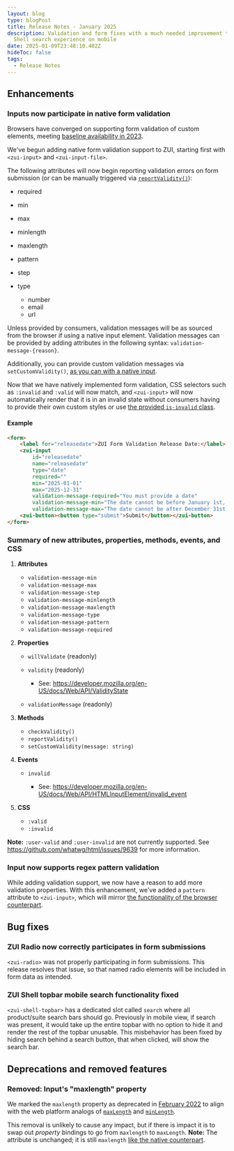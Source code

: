 ```yaml
---
layout: blog
type: blogPost
title: Release Notes - January 2025
description: Validation and form fixes with a much needed improvement to the ZUI
  Shell search experience on mobile
date: 2025-01-09T23:48:10.402Z
hideToc: false
tags:
  - Release Notes
---
```

## Enhancements

### Inputs now participate in native form validation

Browsers have converged on supporting form validation of custom elements, meeting [baseline availability in 2023](https://developer.mozilla.org/en-US/docs/Web/API/ElementInternals/setValidity#browser_compatibility).

We've begun adding native form validation support to ZUI, starting first with `<zui-input>` and `<zui-input-file>`.

The following attributes will now begin reporting validation errors on form submission (or can be manually triggered via [`reportValidity()`](https://developer.mozilla.org/en-US/docs/Web/API/HTMLInputElement/reportValidity)):

* required
* min
* max
* minlength
* maxlength
* pattern
* step
* type

  * number
  * email
  * url

Unless provided by consumers, validation messages will be as sourced from the browser if using a native input element. Validation messages can be provided by adding attributes in the following syntax: `validation-message-{reason}`.

Additionally, you can provide custom validation messages via `setCustomValidity()`, [as you can with a native input](https://developer.mozilla.org/en-US/docs/Web/API/HTMLInputElement/setCustomValidity).

Now that we have natively implemented form validation, CSS selectors such as `:invalid` and `:valid` will now match, and `<zui-input>` will now automatically render that it is in an invalid state without consumers having to provide their own custom styles or use [the provided `is-invalid` class](/design-system/components/text-inputs/?tab=demos#invalid-input).

<docs-spacer size="small"></docs-spacer>

#### Example

```html
<form>
    <label for="releasedate">ZUI Form Validation Release Date:</label>
    <zui-input 
        id="releasedate"
        name="releasedate"
        type="date" 
        required="" 
        min="2025-01-01" 
        max="2025-12-31"
        validation-message-required="You must provide a date"
        validation-message-min="The date cannot be before January 1st, 2025"
        validation-message-max="The date cannot be after December 31st, 2025"></zui-input>
    <zui-button><button type="submit">Submit</button></zui-button>
</form>
```

<docs-spacer size="small"></docs-spacer>

### Summary of new attributes, properties, methods, events, and CSS

1. **Attributes**

   * `validation-message-min`
   * `validation-message-max`
   * `validation-message-step`
   * `validation-message-minlength`
   * `validation-message-maxlength`
   * `validation-message-type`
   * `validation-message-pattern`
   * `validation-message-required`
2. **Properties**

   * `willValidate` (readonly)
   * `validity` (readonly)

     * See: <https://developer.mozilla.org/en-US/docs/Web/API/ValidityState>
   * `validationMessage` (readonly)
3. **Methods**

   * `checkValidity()`
   * `reportValidity()`
   * `setCustomValidity(message: string)`
4. **Events**

   * `invalid`

     * See: <https://developer.mozilla.org/en-US/docs/Web/API/HTMLInputElement/invalid_event>
5. **CSS**

   * `:valid`
   * `:invalid`

<docs-note>

<strong>Note:</strong> <code>:user-valid</code> and <code>:user-invalid</code> are not currently supported. See <a target="_blank" href="https://github.com/whatwg/html/issues/9639">https://github.com/whatwg/html/issues/9639</a> for more information.

</docs-note>

<docs-spacer size="small"></docs-spacer>

### Input now supports regex pattern validation

While adding validation support, we now have a reason to add more validation properties. With this enhancement, we've added a `pattern` attribute to `<zui-input>`, which will mirror [the functionality of the browser counterpart](https://developer.mozilla.org/en-US/docs/Web/API/HTMLInputElement/pattern).

<docs-spacer></docs-spacer>

## Bug fixes

### ZUI Radio now correctly participates in form submissions

`<zui-radio>` was not properly participating in form submissions. This release resolves that issue, so that named radio elements will be included in form data as intended.

<docs-spacer size="small"></docs-spacer>

### ZUI Shell topbar mobile search functionality fixed

`<zui-shell-topbar>` has a dedicated slot called `search` where all product/suite search bars should go. Previously in mobile view, if search was present, it would take up the entire topbar with no option to hide it and render the rest of the topbar unusable. This misbehavior has been fixed by hiding search behind a search button, that when clicked, will show the search bar.

<docs-spacer></docs-spacer>

## Deprecations and removed features

### Removed: Input's "maxlength" property

We marked the `maxlength` property as deprecated in [February 2022](https://gitlab.com/zywave/app-platform/devkit/web-sdk/zui/-/commit/9b1a13d222361ebde694d9c059057d54426a5d0e) to align with the web platform analogs of [`maxLength`](https://developer.mozilla.org/en-US/docs/Web/API/HTMLInputElement/maxLength) and [`minLength`](https://developer.mozilla.org/en-US/docs/Web/API/HTMLInputElement/minLength). 

This removal is unlikely to cause any impact, but if there is impact it is to swap out *property* bindings to go from `maxlength` to `maxLength`. **Note:** The attribute is unchanged; it is still `maxlength` [like the native counterpart](https://developer.mozilla.org/en-US/docs/Web/HTML/Element/input#maxlength).